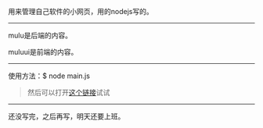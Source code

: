 用来管理自己软件的小网页，用的nodejs写的。

---

mulu是后端的内容。

muluui是前端的内容。

---

使用方法：$ node main.js

> 然后可以打开[这个链接](http://127.0.0.1:8080/purewriter)试试

---

还没写完，之后再写，明天还要上班。
